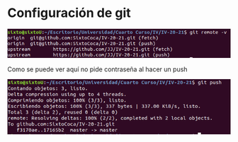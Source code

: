 # Configuración de git

![](./img/gitremote.png)

Como se puede ver aquí no pide contraseña al hacer un push

![](./img/push.png)
